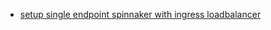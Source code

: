 - [setup single endpoint spinnaker with ingress loadbalancer](./setup-single-endpoint-spinanker-with-ingress-lb)
